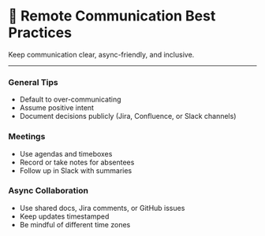 # 💬 Remote Communication Best Practices

Keep communication clear, async-friendly, and inclusive.

---

### General Tips
- Default to over-communicating
- Assume positive intent
- Document decisions publicly (Jira, Confluence, or Slack channels)

### Meetings
- Use agendas and timeboxes
- Record or take notes for absentees
- Follow up in Slack with summaries

### Async Collaboration
- Use shared docs, Jira comments, or GitHub issues
- Keep updates timestamped
- Be mindful of different time zones
